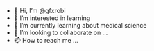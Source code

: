 - 👋 Hi, I’m @gfxrobi
- 👀 I’m interested in learning
- 🌱 I’m currently learning about medical science
- 💞️ I’m looking to collaborate on ...
- 📫 How to reach me ...

<!---
gfxrobi/gfxrobi is a ✨ special ✨ repository because its `README.md` (this file) appears on your GitHub profile.
You can click the Preview link to take a look at your changes.
--->
